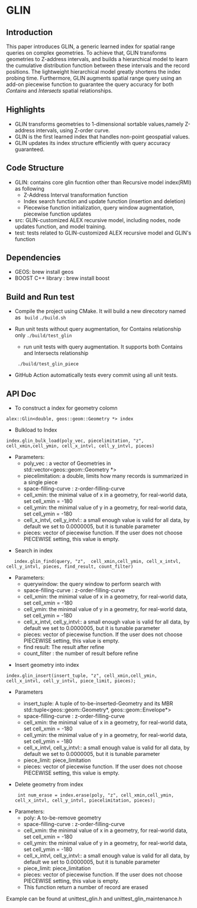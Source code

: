 # GLIN

## Introduction
This paper introduces GLIN, a generic learned index for spatial range queries on complex geometries. To achieve that, GLIN transforms geometries to Z-address intervals, and builds a hierarchical model to learn the cumulative distribution function between these intervals and the record positions. The lightweight hierarchical model greatly shortens the index probing time. Furthermore, GLIN augments spatial range query using an add-on piecewise function to guarantee the query accuracy for both 𝐶𝑜𝑛𝑡𝑎𝑖𝑛𝑠 and 𝐼𝑛𝑡𝑒𝑟𝑠𝑒𝑐𝑡𝑠 spatial relationships.

## Highlights
- GLIN transforms geometries to 1-dimensional sortable values,namely Z-address intervals, using Z-order curve.
- GLIN is the first learned index that handles non-point geospatial values.
- GLIN updates its index structure efficiently with query accuracy guaranteed.

## Code Structure
- GLIN: contains core glin fucntion other than Recursive model index(RMI) as following
  - Z-Address Interval transformation function
  - Index search function and update function (insertion and deletion)
  - Piecewise function initialization, query window augmentation, piecewise function updates
- src: GLIN-customized ALEX recursive model, including nodes, node updates function, and model training.
- test: tests related to GLIN-customized ALEX recursive model and GLIN's function

## Dependencies 
- GEOS: brew install geos
- BOOST C++ library : brew install boost

## Build and Run test
- Compile the project using CMake. It will build a new direcotory named as ``` build```
  ```./build.sh ```
- Run unit tests without query augmentation, for Contains relationship only
 ``` ./build/test_glin ```
  - run unit tests with query augmentation. It supports both Contains and Intersects relationship
  
  ``` ./build/test_glin_piece```
- GitHub Action automatically tests every commit using all unit tests.

## API Doc
- To construct a index for geometry colomn 

 ```alex::Glin<double, geos::geom::Geometry *> index```
 - Bulkload to Index

```index.glin_bulk_load(poly_vec, piecelimitation, "z", cell_xmin,cell_ymin, cell_x_intvl, cell_y_intvl, pieces)```

- Parameters:
  - poly_vec : a vector of Geometries in std::vector<geos::geom::Geometry *>
  - piecelimitation: a double, limits how many records is summarized in a single piece
  - space-filling-curve : z-order-filling-curve
  - cell_xmin: the minimal value of x in a geometry, for real-world data, set cell_xmin = -180
  - cell_ymin: the minimal value of y in a geometry, for real-world data, set cell_ymin = -180
  - cell_x_intvl, cell_y_intvl:: a small enough value is valid for all data, by default we set to 0.0000005, but it is tunable parameter
  - pieces: vector of piecewise function. If the user does not choose PIECEWISE setting, this value is empty.

* Search in index

`   index.glin_find(query, "z",  cell_xmin,cell_ymin, cell_x_intvl, cell_y_intvl, pieces, find_result, count_filter)`
* Parameters:
    * querywindow: the query window to perform search with
    * space-filling-curve :  z-order-filling-curve
    * cell_xmin:  the minimal value of x in a geometry, for real-world data, set cell_xmin = -180
    * cell_ymin:  the minimal value of y in a geometry, for real-world data, set cell_ymin = -180
    * cell_x_intvl, cell_y_intvl:: a small enough value is valid for all data, by default we set to 0.0000005, but it is tunable parameter
    * pieces: vector of piecewise function. If the user does not choose PIECEWISE setting, this value is empty.
    * find result:  The result after refine
    * count_filter :  the number of result before refine


- Insert geometry into index

```index.glin_insert(insert_tuple, "z", cell_xmin,cell_ymin, cell_x_intvl, cell_y_intvl, piece_limit, pieces);```

 - Parameters
   - insert_tuple:  A tuple of to-be-inserted-Geometry and its MBR  std::tuple<geos::geom::Geometry*, geos::geom::Envelope*>
   - space-filling-curve :  z-order-filling-curve
   - cell_xmin:  the minimal value of x in a geometry, for real-world data, set cell_xmin = -180
   - cell_ymin:  the minimal value of y in a geometry, for real-world data, set cell_ymin = -180
   - cell_x_intvl, cell_y_intvl:: a small enough value is valid for all data, by default we set to 0.0000005, but it is tunable parameter
   - piece_limit: piece_limitation
   - pieces: vector of piecewise function. If the user does not choose PIECEWISE setting, this value is empty.


- Delete geometry from index

  ` int num_erase = index.erase(poly, "z", cell_xmin,cell_ymin, cell_x_intvl, cell_y_intvl, piecelimitation, pieces);`
    
* Parameters:
  * poly:  A to-be-remove geometry
  * space-filling-curve :  z-order-filling-curve
  * cell_xmin:  the minimal value of x in a geometry, for real-world data, set cell_xmin = -180
  * cell_ymin:  the minimal value of y in a geometry, for real-world data, set cell_ymin = -180
  * cell_x_intvl, cell_y_intvl:: a small enough value is valid for all data, by default we set to 0.0000005, but it is tunable parameter
  * piece_limit: piece_limitation
  * pieces: vector of piecewise function. If the user does not choose PIECEWISE setting, this value is empty.
  * This function return a number of record are erased

Example can be found at unittest_glin.h and unittest_glin_maintenance.h
